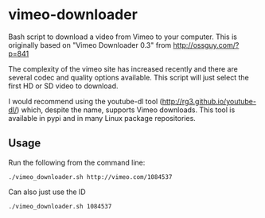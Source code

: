vimeo-downloader
================

Bash script to download a video from Vimeo to your computer.  This is originally based on "Vimeo Downloader 0.3" from http://ossguy.com/?p=841

The complexity of the vimeo site has increased recently and there are several codec and quality options available.  This script will just select the first HD or SD video to download.

I would recommend using the youtube-dl tool (http://rg3.github.io/youtube-dl/) which, despite the name, supports Vimeo downloads.  This tool is available in pypi and in many Linux package repositories.

Usage
-----

Run the following from the command line:

    ./vimeo_downloader.sh http://vimeo.com/1084537

Can also just use the ID

    ./vimeo_downloader.sh 1084537

